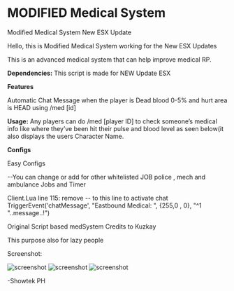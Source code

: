 # MODIFIED Medical System
Modified Medical System New ESX Update



Hello, this is Modified Medical System working for the New ESX Updates

This is an advanced medical system that can help improve medical RP.

**Dependencies:**
This script is made for NEW Update ESX 

**Features**

Automatic Chat Message when the player is Dead blood 0-5% and hurt area is HEAD using /med [id]

**Usage:**
Any players can do /med [player ID] to check someone’s medical info like where they’ve been hit
their pulse and blood level as seen below(it also displays the users Character Name.

**Configs**

Easy Configs

--You can change or add for other whitelisted JOB police , mech and ambulance 
Jobs and Timer

Client.Lua line 115: remove -- to this line to activate chat 
 TriggerEvent('chatMessage', "Eastbound Medical: ", {255,0 , 0}, "^1 "..message..!")

Original Script based medSystem
Credits to Kuzkay

This purpose also for lazy people

Screenshot: 

![screenshot](https://i.imgur.com/zlmlGsp.jpg)
![screenshot](https://i.imgur.com/qwa7kgq.jpg)
![screenshot](https://i.imgur.com/oYyMTwG.jpg)


-Showtek PH
